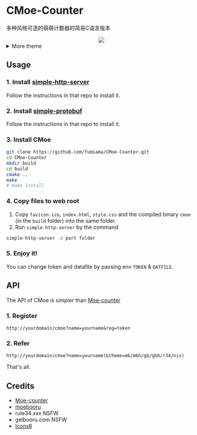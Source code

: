 # CMoe-Counter

多种风格可选的萌萌计数器的简易C语言版本

<div align=center> <a href="#"> <img src="https://counter.seku.su/cmoe?name=cmoe&theme=gb" /> </a> </div>

<details>
<summary>More theme</summary>

##### moebooru(mb)
![moebooru](https://counter.seku.su/cmoe?name=demo&theme=mb)

##### rule34(r34)
![Rule34](https://counter.seku.su/cmoe?name=demo&theme=r34)

##### gelbooru(gb)
![Gelbooru](https://counter.seku.su/cmoe?name=demo&theme=gb)

##### nixie(nix)
![Nixie Tube](https://counter.seku.su/cmoe?name=demo&theme=nix)

</details>

## Usage
### 1. Install [simple-http-server](https://github.com/fumiama/simple-http-server)
Follow the instructions in that repo to install it.
### 2. Install [simple-protobuf](https://github.com/fumiama/simple-protobuf)
Follow the instructions in that repo to install it.
### 3. Install CMoe
```bash
git clone https://github.com/fumiama/CMoe-Counter.git
cd CMoe-Counter
mkdir build
cd build
cmake ..
make
# make install
```
### 4. Copy files to web root
1. Copy `favicon.ico`, `index.html`, `style.css` and the compiled binary `cmoe` (in the `build` folder) into the same folder.
2. Run `simple-http-server` by the command
```bash
simple-http-server -d port folder
```
### 5. Enjoy it!
You can change token and datafile by passing env `TOKEN` & `DATFILE`.

## API
The API of CMoe is simpler than [Moe-counter](https://github.com/journey-ad/Moe-counter)
### 1. Register
```
http://yourdomain/cmoe?name=yourname&reg=token
```
### 2. Refer
```
http://yourdomain/cmoe?name=yourname(&theme=mb/mbh/gb/gbh/r34/nix)
```
That's all.
## Credits
*   [Moe-counter](https://github.com/journey-ad/Moe-counter)
*   [moebooru](https://github.com/moebooru/moebooru)
*   rule34.xxx NSFW
*   gelbooru.com NSFW
*   [Icons8](https://icons8.com/icons/set/star)
